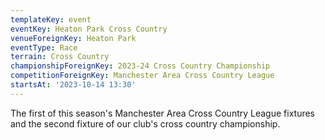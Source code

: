 ```yaml
---
templateKey: event
eventKey: Heaton Park Cross Country
venueForeignKey: Heaton Park
eventType: Race
terrain: Cross Country
championshipForeignKey: 2023-24 Cross Country Championship
competitionForeignKey: Manchester Area Cross Country League
startsAt: '2023-10-14 13:30'
---
```

The first of this season's Manchester Area Cross Country League fixtures and
the second fixture of our club's cross country championship.